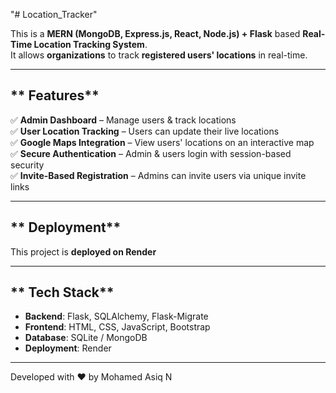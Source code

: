 "# Location_Tracker" 

This is a **MERN (MongoDB, Express.js, React, Node.js) + Flask** based **Real-Time Location Tracking System**.  
It allows **organizations** to track **registered users' locations** in real-time.  

---

## ** Features**
✅ **Admin Dashboard** – Manage users & track locations  
✅ **User Location Tracking** – Users can update their live locations  
✅ **Google Maps Integration** – View users' locations on an interactive map  
✅ **Secure Authentication** – Admin & users login with session-based security  
✅ **Invite-Based Registration** – Admins can invite users via unique invite links  

---

## ** Deployment**
This project is **deployed on Render** 

---

## ** Tech Stack**
- **Backend**: Flask, SQLAlchemy, Flask-Migrate  
- **Frontend**: HTML, CSS, JavaScript, Bootstrap  
- **Database**: SQLite / MongoDB  
- **Deployment**: Render  

---
Developed with ❤️ by Mohamed Asiq N
